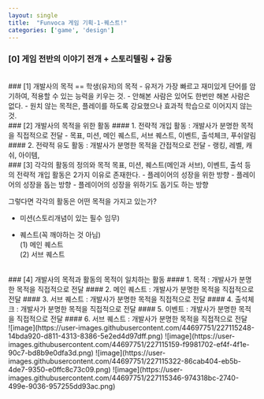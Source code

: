 ```yaml
---
layout: single
title:  "Funvoca 게임 기획-1-퀘스트!"
categories: ['game', 'design']
---
```



### [0] 게임 전반의 이야기 전개 + 스토리텔링 + 감동
<br>
### [1] 개발사의 목적  ==  학생(유저)의 목적  
- 유저가 가장 빠르고 재미있게 단어를 암기하여, 적용할 수 있는 능력을 키우는 것.  
- 안해본 사람은 있어도 한번만 해본 사람은 없다.  
- 원치 않는 목적은, 플레이를 하도록 강요했으나 효과적 학습으로 이어지지 않는 것.  
  
<br>
### [2] 개발사의 목적을 위한 활동
#### 1. 전략적 개입 활동 : 개발사가 분명한 목적을 직접적으로 전달  
- 목표, 미션, 메인 퀘스트, 서브 퀘스트, 이벤트, 출석체크, 푸쉬알림  
#### 2. 전략적 유도 활동 : 개발사가 분명한 목적을 간접적으로 전달  
- 랭킹, 레벨, 캐쉬, 아이템,  
  
<br>
### [3] 각각의 활동의 정의와 목적
목표, 미션, 퀘스트(메인과 서브), 이벤트, 출석 등의 전략적 개입 활동은 2가지 이유로 존재한다.  
- 플레이어의 성장을 위한 방향  
- 플레이어의 성장을 돕는 방향  
- 플레이어의 성장을 위하기도 돕기도 하는 방향  
  
그렇다면 각각의 활동은 어떤 목적을 가지고 있는가?  
- 미션(스토리개념이 있는 필수 임무)  

- 퀘스트(꼭 깨야하는 것 아님)  
  (1) 메인 퀘스트  
  (2) 서브 퀘스트  
  
<br>
### [4] 개발사의 목적과 활동의 목적이 일치하는 활동  
#### 1. 목적 : 개발사가 분명한 목적을 직접적으로 전달  
#### 2. 메인 퀘스트 : 개발사가 분명한 목적을 직접적으로 전달  
#### 3. 서브 퀘스트 : 개발사가 분명한 목적을 직접적으로 전달  
#### 4. 출석체크 : 개발사가 분명한 목적을 직접적으로 전달  
#### 5. 이벤트 : 개발사가 분명한 목적을 직접적으로 전달  
#### 6. 서브 퀘스트 : 개발사가 분명한 목적을 직접적으로 전달  
<br>
![image](https://user-images.githubusercontent.com/44697751/227115248-14bda920-d811-4313-8386-5e2ed4d97dff.png)
![image](https://user-images.githubusercontent.com/44697751/227115159-f9981702-ef4f-4f1e-90c7-bd8b9e0dfa3d.png)
![image](https://user-images.githubusercontent.com/44697751/227115322-86cab404-eb5b-4de7-9350-e0ffc8c73c09.png)
![image](https://user-images.githubusercontent.com/44697751/227115346-974318bc-2740-499e-9036-957255dd93ac.png)


